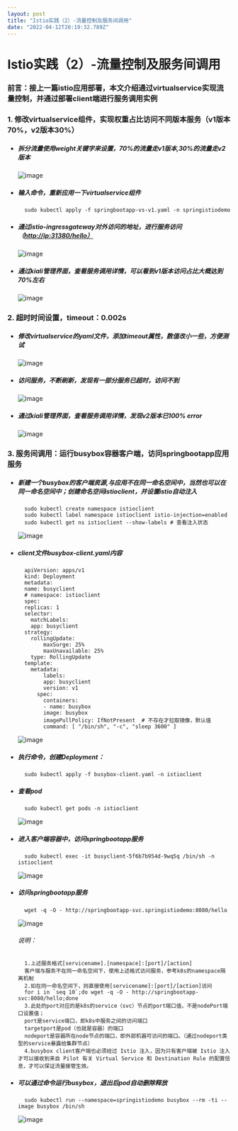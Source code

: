 ```yaml
---
layout: post
title: "Istio实践（2）-流量控制及服务间调用"
date: "2022-04-12T20:19:32.789Z"
---
```

Istio实践（2）-流量控制及服务间调用
=====================

### 前言：接上一篇istio应用部署，本文介绍通过virtualservice实现流量控制，并通过部署client端进行服务调用实例

### 1\. 修改virtualservice组件，实现权重占比访问不同版本服务（v1版本70%，v2版本30%）

*   ##### 拆分流量使用weight关键字来设置，70%的流量走v1版本,30%的流量走v2版本
    
    ![image](https://img2022.cnblogs.com/blog/248637/202204/248637-20220410160640170-1096476487.png)
*   ##### 输入命令，重新应用一下virtualservice组件
    
          sudo kubectl apply -f springbootapp-vs-v1.yaml -n springistiodemo
        
    
*   ##### 通过istio-ingressgateway对外访问的地址，进行服务访问（[http://ip:31380/hello）](http://ip:31380/hello%EF%BC%89)
    
    ![image](https://img2022.cnblogs.com/blog/248637/202204/248637-20220410161818823-1596225825.png)
*   ##### 通过kiali管理界面，查看服务调用详情，可以看到v1版本访问占比大概达到70%左右
    
    ![image](https://img2022.cnblogs.com/blog/248637/202204/248637-20220410162114697-2051851130.png)

### 2\. 超时时间设置，timeout：0.002s

*   ##### 修改virtualservice的yaml文件，添加timeout属性，数值改小一些，方便测试
    
    ![image](https://img2022.cnblogs.com/blog/248637/202204/248637-20220410163817058-574867242.png)
*   ##### 访问服务，不断刷新，发现有一部分服务已超时，访问不到
    
    ![image](https://img2022.cnblogs.com/blog/248637/202204/248637-20220410163909407-760024098.png)
*   ##### 通过kiali管理界面，查看服务调用详情，发现v2版本已100% error
    
    ![image](https://img2022.cnblogs.com/blog/248637/202204/248637-20220410164005417-1246953078.png)

### 3\. 服务间调用：运行busybox容器客户端，访问springbootapp应用服务

*   ##### 新建一个busybox的客户端资源,与应用不在同一命名空间中，当然也可以在同一命名空间中；创建命名空间istioclient，并设置istio自动注入
    
          sudo kubectl create namespace istioclient
          sudo kubectl label namespace istioclient istio-injection=enabled
          sudo kubectl get ns istioclient --show-labels # 查看注入状态
        
    
    ![image](https://img2022.cnblogs.com/blog/248637/202204/248637-20220412204721023-417785025.png)
    
*   ##### client文件busybox-client.yaml内容
    
          apiVersion: apps/v1
          kind: Deployment
          metadata:
          name: busyclient
          # namespace: istioclient
          spec:
          replicas: 1
          selector:
          	matchLabels:
          	app: busyclient
          strategy:
          	rollingUpdate:
        		maxSurge: 25%
        		maxUnavailable: 25%
          	type: RollingUpdate
          template:
          	metadata:
        		labels:
          		app: busyclient
          		version: v1
              spec:
                containers:
        		- name: busybox
          		image: busybox
          		imagePullPolicy: IfNotPresent  # 不存在才拉取镜像，默认值
          		command: [ "/bin/sh", "-c", "sleep 3600" ]
        
    
    ![image](https://img2022.cnblogs.com/blog/248637/202204/248637-20220412210313629-289606060.png)
    
*   ##### 执行命令，创建Deployment：
    
          sudo kubectl apply -f busybox-client.yaml -n istioclient
        
    
*   ##### 查看pod
    
          sudo kubectl get pods -n istioclient
        
    
    ![image](https://img2022.cnblogs.com/blog/248637/202204/248637-20220412210912799-1779710276.png)
    
*   ##### 进入客户端容器中，访问springbootapp服务
    
          sudo kubectl exec -it busyclient-5f6b7b954d-9wq5q /bin/sh -n istioclient
        
    
    ![image](https://img2022.cnblogs.com/blog/248637/202204/248637-20220412210927724-1487642762.png)
    
*   ##### 访问springbootapp服务
    
          wget -q -O - http://springbootapp-svc.springistiodemo:8080/hello
        
    
    ![image](https://img2022.cnblogs.com/blog/248637/202204/248637-20220412212017918-676093656.png)
    
    ###### 说明：
    
          1.上述服务格式[servicename].[namespace]:[port]/[action]
          客户端与服务不在同一命名空间下，使用上述格式访问服务，参考k8s的namespace隔离机制
          2.如在同一命名空间下，则直接使用[servicename]:[port]/[action]访问
          for i in `seq 10`;do wget -q -O - http://springbootapp-svc:8080/hello;done
          3.此处的port对应的是k8s的service（svc）节点的port端口值，不是nodePort端口设置值；
          port是service端口，即k8s中服务之间的访问端口
          targetport是pod（也就是容器）的端口
          nodeport是容器所在node节点的端口，即外部机器可访问的端口。（通过nodeport类型的service暴露给集群节点）
          4.busybox client客户端也必须经过 Istio 注入，因为只有客户端被 Istio 注入才可以接收到来自 Pilot 有关 Virtual Service 和 Destination Rule 的配置信息，才可以保证流量接管生效。
        
    
*   ##### 可以通过命令运行busybox，退出后pod自动删除释放
    
          sudo kubectl run --namespace=springistiodemo busybox --rm -ti --image busybox /bin/sh
        
    
    ![image](https://img2022.cnblogs.com/blog/248637/202204/248637-20220412213616290-920749428.png)